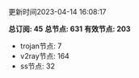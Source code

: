 更新时间2023-04-14 16:08:17

**总订阅: 45**
**总节点: 631**
**有效节点: 203**
- trojan节点: 7
- v2ray节点: 164
- ss节点: 32
